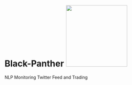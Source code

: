 # Black-Panther  <img src="docs/panther.png" width="200" height="200"/>
NLP Monitoring Twitter Feed and Trading
